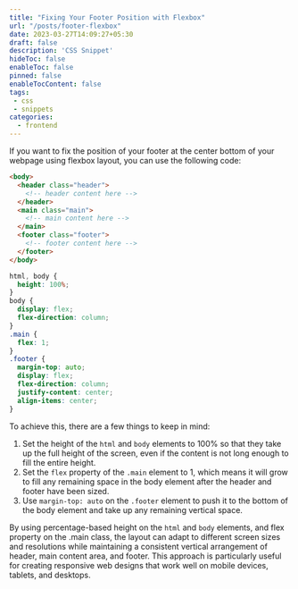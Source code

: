 ```yaml
---
title: "Fixing Your Footer Position with Flexbox"
url: "/posts/footer-flexbox"
date: 2023-03-27T14:09:27+05:30
draft: false
description: 'CSS Snippet'
hideToc: false
enableToc: false
pinned: false
enableTocContent: false
tags:
 - css
 - snippets
categories:
  - frontend
---
```

If you want to fix the position of your footer at the center bottom of your webpage using flexbox layout, you can use the following code:

```html
<body>
  <header class="header">
    <!-- header content here -->
  </header>
  <main class="main">
    <!-- main content here -->
  </main>
  <footer class="footer">
    <!-- footer content here -->
  </footer>
</body>
```
```css
html, body {
  height: 100%;
}
body {
  display: flex;
  flex-direction: column;
}
.main {
  flex: 1;
}
.footer {
  margin-top: auto;
  display: flex;
  flex-direction: column;
  justify-content: center;
  align-items: center;
}
```
To achieve this, there are a few things to keep in mind:

1. Set the height of the `html` and `body` elements to 100% so that they take up the full height of the screen, even if the content is not long enough to fill the entire height.
2. Set the `flex` property of the `.main` element to 1, which means it will grow to fill any remaining space in the body element after the header and footer have been sized.
3. Use `margin-top: auto` on the `.footer` element to push it to the bottom of the body element and take up any remaining vertical space.

By using percentage-based height on the `html` and `body` elements, and flex property on the .main class, the layout can adapt to different screen sizes and resolutions while maintaining a consistent vertical arrangement of header, main content area, and footer. This approach is particularly useful for creating responsive web designs that work well on mobile devices, tablets, and desktops.

